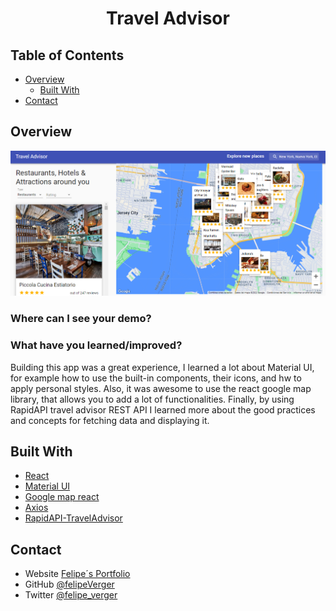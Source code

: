 
<h1 align="center">Travel Advisor</h1>

<!-- TABLE OF CONTENTS -->

## Table of Contents

- [Overview](#overview)
  - [Built With](#built-with)
- [Contact](#contact)

<!-- OVERVIEW -->

## Overview

![screenshot](./src/assets/travel-snap.PNG)

### Where can I see your demo?

### What have you learned/improved?
Building this app was a great experience, I learned a lot about Material UI, for example how to use the built-in components, their icons, and hw to apply personal styles.
Also, it was awesome to use the react google map library, that allows you to add a lot of functionalities. Finally, by using RapidAPI travel advisor REST API I learned more about the good practices and concepts for fetching data and displaying it.

## Built With


- [React](https://reactjs.org/)
- [Material UI](https://mui.com/)
- [Google map react](https://www.npmjs.com/package/google-map-react)
- [Axios](https://axios-http.com/docs/intro)
- [RapidAPI-TravelAdvisor](https://rapidapi.com/apidojo/api/travel-advisor/)


## Contact

- Website [Felipe´s Portfolio](hhttps://felipeverger.netlify.app)
- GitHub [@felipeVerger](https://github.com/felipeVerger)
- Twitter [@felipe_verger](https://twitter.com/felipe_verger)
